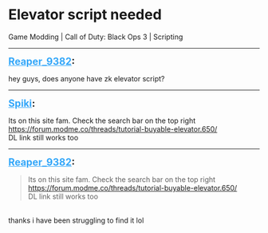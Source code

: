 # Elevator script needed
Game Modding | Call of Duty: Black Ops 3 | Scripting

---
<strong style="font-size: 1.4em;"><span style="text-decoration: underline;text-decoration-color: #34a7f9;"><span style="color:#34a7f9;">Reaper_9382</span></span>:</strong>

<p>hey guys, does anyone have zk elevator script?</p>

---
<strong style="font-size: 1.4em;"><span style="text-decoration: underline;text-decoration-color: #34a7f9;"><span style="color:#34a7f9;">Spiki</span></span>:</strong>

<p>Its on this site fam. Check the search bar on the top right<br /><a href="https://forum.modme.co/threads/tutorial-buyable-elevator.650/">https://forum.modme.co/threads/tutorial-buyable-elevator.650/</a><br />DL link still works too</p>

---
<strong style="font-size: 1.4em;"><span style="text-decoration: underline;text-decoration-color: #34a7f9;"><span style="color:#34a7f9;">Reaper_9382</span></span>:</strong>

<p><blockquote>Its on this site fam. Check the search bar on the top right<br /><a href="https://forum.modme.co/threads/tutorial-buyable-elevator.650/">https://forum.modme.co/threads/tutorial-buyable-elevator.650/</a><br />DL link still works too<br /></blockquote><br />thanks i have been struggling to find it lol</p>
